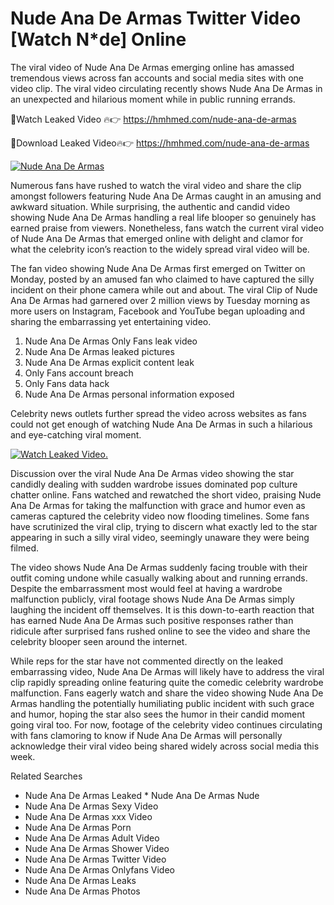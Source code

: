 ﻿# Nude Ana De Armas Twitter Video [Watch N*de] Online

The viral video of ﻿Nude Ana De Armas emerging online has amassed tremendous views across fan accounts and social media sites with one video clip. The viral video circulating recently shows ﻿Nude Ana De Armas in an unexpected and hilarious moment while in public running errands. 

🔴Watch Leaked Video 🔥👉  https://hmhmed.com/nude-ana-de-armas 

🔴Download Leaked Video🔥👉  https://hmhmed.com/nude-ana-de-armas 

[![Nude Ana De Armas](https://i.imgur.com/dJHk4Zq.gif)](https://hmhmed.com/nude-ana-de-armas)

Numerous fans have rushed to watch the viral video and share the clip amongst followers featuring ﻿Nude Ana De Armas caught in an amusing and awkward situation. While surprising, the authentic and candid video showing ﻿Nude Ana De Armas handling a real life blooper so genuinely has earned praise from viewers. Nonetheless, fans watch the current viral video of ﻿Nude Ana De Armas that emerged online with delight and clamor for what the celebrity icon’s reaction to the widely spread viral video will be.

The fan video showing ﻿Nude Ana De Armas first emerged on Twitter on Monday, posted by an amused fan who claimed to have captured the silly incident on their phone camera while out and about. The viral Clip of ﻿Nude Ana De Armas had garnered over 2 million views by Tuesday morning as more users on Instagram, Facebook and YouTube began uploading and sharing the embarrassing yet entertaining video. 

1. ﻿Nude Ana De Armas Only Fans leak video
2. ﻿Nude Ana De Armas leaked pictures
3. ﻿Nude Ana De Armas explicit content leak
4. Only Fans account breach
5. Only Fans data hack
6. ﻿Nude Ana De Armas personal information exposed

Celebrity news outlets further spread the video across websites as fans could not get enough of watching ﻿Nude Ana De Armas in such a hilarious and eye-catching viral moment. 

[![Watch Leaked Video.](https://miro.medium.com/v2/resize:fit:828/format:webp/1*cilzJN44JGOrTw9NJCrNHA.gif "Watch Leaked Video")](https://hmhmed.com/nude-ana-de-armas)

Discussion over the viral ﻿Nude Ana De Armas video showing the star candidly dealing with sudden wardrobe issues dominated pop culture chatter online. Fans watched and rewatched the short video, praising ﻿Nude Ana De Armas for taking the malfunction with grace and humor even as cameras captured the celebrity video now flooding timelines. Some fans have scrutinized the viral clip, trying to discern what exactly led to the star appearing in such a silly viral video, seemingly unaware they were being filmed.

The video shows ﻿Nude Ana De Armas suddenly facing trouble with their outfit coming undone while casually walking about and running errands. Despite the embarrassment most would feel at having a wardrobe malfunction publicly, viral footage shows ﻿Nude Ana De Armas simply laughing the incident off themselves. It is this down-to-earth reaction that has earned ﻿Nude Ana De Armas such positive responses rather than ridicule after surprised fans rushed online to see the video and share the celebrity blooper seen around the internet.  

While reps for the star have not commented directly on the leaked embarrassing video, ﻿Nude Ana De Armas will likely have to address the viral clip rapidly spreading online featuring quite the comedic celebrity wardrobe malfunction. Fans eagerly watch and share the video showing ﻿Nude Ana De Armas handling the potentially humiliating public incident with such grace and humor, hoping the star also sees the humor in their candid moment going viral too. For now, footage of the celebrity video continues circulating with fans clamoring to know if ﻿Nude Ana De Armas will personally acknowledge their viral video being shared widely across social media this week.

Related Searches
* ﻿Nude Ana De Armas Leaked
﻿* Nude Ana De Armas Nude
* ﻿Nude Ana De Armas Sexy Video
* ﻿Nude Ana De Armas xxx Video
* ﻿Nude Ana De Armas Porn
* ﻿Nude Ana De Armas Adult Video
* ﻿Nude Ana De Armas Shower Video
* ﻿Nude Ana De Armas Twitter Video
* ﻿Nude Ana De Armas Onlyfans Video
* ﻿Nude Ana De Armas Leaks
* ﻿Nude Ana De Armas Photos